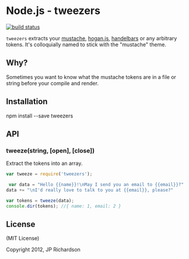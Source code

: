 Node.js - tweezers
==========================

[![build status](https://secure.travis-ci.org/jprichardson/node-tweezers.png)](http://travis-ci.org/jprichardson/node-tweezers)

`tweezers` extracts your [mustache][1], [hogan.js][2], [handelbars][3] or any arbitrary tokens. It's colloquially named to stick with the "mustache" theme.



Why?
----

Sometimes you want to know what the mustache tokens are in a file or string before your compile and render.



Installation
------------

   npm install --save tweezers



API
---

### tweeze(string, [open], [close])

Extract the tokens into an array.

```javascript
var tweeze = require('tweezers');

 var data = "Hello {{name}}!\nMay I send you an email to {{email}}?"
data += "\nI'd really love to talk to you at {{email}}, please?"

var tokens = tweeze(data);
console.dir(tokens); //{ name: 1, email: 2 }

```


License
-------

(MIT License)

Copyright 2012, JP Richardson





[1]: https://github.com/janl/mustache.js/
[2]: http://twitter.github.com/hogan.js/
[3]: http://handlebarsjs.com/